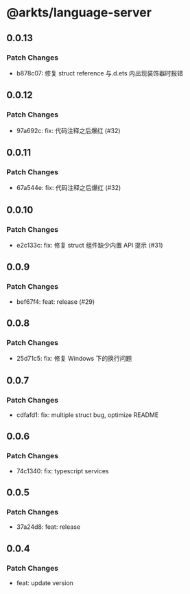 # @arkts/language-server

## 0.0.13

### Patch Changes

- b878c07: 修复 struct reference 与.d.ets 内出现装饰器时报错

## 0.0.12

### Patch Changes

- 97a692c: fix: 代码注释之后爆红 (#32)

## 0.0.11

### Patch Changes

- 67a544e: fix: 代码注释之后爆红 (#32)

## 0.0.10

### Patch Changes

- e2c133c: fix: 修复 struct 组件缺少内置 API 提示 (#31)

## 0.0.9

### Patch Changes

- bef67f4: feat: release (#29)

## 0.0.8

### Patch Changes

- 25d71c5: fix: 修复 Windows 下的换行问题

## 0.0.7

### Patch Changes

- cdfafd1: fix: multiple struct bug, optimize README

## 0.0.6

### Patch Changes

- 74c1340: fix: typescript services

## 0.0.5

### Patch Changes

- 37a24d8: feat: release

## 0.0.4

### Patch Changes

- feat: update version

